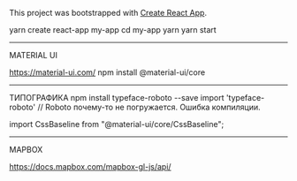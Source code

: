 This project was bootstrapped with [Create React App](https://github.com/facebook/create-react-app).

yarn create react-app my-app
cd my-app
yarn
yarn start

---

MATERIAL UI

https://material-ui.com/
npm install @material-ui/core

<meta  name="viewport"  content="minimum-scale=1, initial-scale=1, width=device-width, shrink-to-fit=no">

---

ТИПОГРАФИКА
npm install typeface-roboto --save
import 'typeface-roboto'
// Roboto почему-то не погружается. Ошибка компиляции.

import CssBaseline from "@material-ui/core/CssBaseline";

---

MAPBOX

https://docs.mapbox.com/mapbox-gl-js/api/
